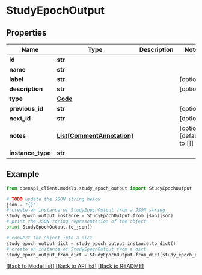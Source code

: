 # StudyEpochOutput


## Properties
Name | Type | Description | Notes
------------ | ------------- | ------------- | -------------
**id** | **str** |  | 
**name** | **str** |  | 
**label** | **str** |  | [optional] 
**description** | **str** |  | [optional] 
**type** | [**Code**](Code.md) |  | 
**previous_id** | **str** |  | [optional] 
**next_id** | **str** |  | [optional] 
**notes** | [**List[CommentAnnotation]**](CommentAnnotation.md) |  | [optional] [default to []]
**instance_type** | **str** |  | 

## Example

```python
from openapi_client.models.study_epoch_output import StudyEpochOutput

# TODO update the JSON string below
json = "{}"
# create an instance of StudyEpochOutput from a JSON string
study_epoch_output_instance = StudyEpochOutput.from_json(json)
# print the JSON string representation of the object
print StudyEpochOutput.to_json()

# convert the object into a dict
study_epoch_output_dict = study_epoch_output_instance.to_dict()
# create an instance of StudyEpochOutput from a dict
study_epoch_output_from_dict = StudyEpochOutput.from_dict(study_epoch_output_dict)
```
[[Back to Model list]](../README.md#documentation-for-models) [[Back to API list]](../README.md#documentation-for-api-endpoints) [[Back to README]](../README.md)


